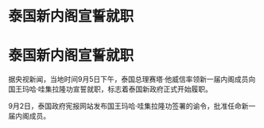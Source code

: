 # 泰国新内阁宣誓就职

# 泰国新内阁宣誓就职

据央视新闻，当地时间9月5日下午，泰国总理赛塔·他威信率领新一届内阁成员向国王玛哈·哇集拉隆功宣誓就职，标志着泰国新政府正式开始履职。

9月2日，泰国政府宪报网站发布国王玛哈·哇集拉隆功签署的谕令，批准任命新一届内阁成员。

